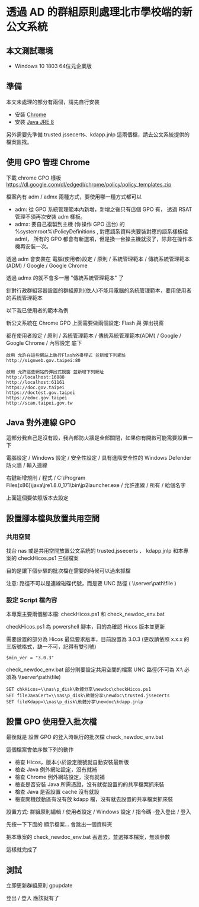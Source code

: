 # 透過 AD 的群組原則處理北市學校端的新公文系統

## 本文測試環境

* Windows 10 1803 64位元企業版

## 準備

本文未處理的部分有兩個，請先自行安裝

* 安裝 [Chrome](https://www.google.com.tw/chrome/)
* 安裝 [Java JRE 8](https://java.com)

另外需要先準備 trusted.jssecerts、kdapp.jnlp 這兩個檔，請去公文系統提供的檔案區找。

## 使用 GPO 管理 Chrome

下載 chrome GPO 樣板 https://dl.google.com/dl/edgedl/chrome/policy/policy_templates.zip

檔案內有 adm / admx 兩種方式，要使用哪一種方式都可以

* adm: 從 GPO 系統管理範本內新增，新增之後只有這個 GPO 有， 透過 RSAT 管理不須再次安裝 adm 樣板。
* admx: 要自己複製到主機 (你操作 GPO 這台) 的 %systemroot%\PolicyDefinitions , 對應語系資料夾要裝對應的語系樣板檔 adml， 所有的 GPO 都會有新選項，但是換一台操主機就沒了，除非在操作本機再安裝一次。

透過 adm 會安裝在 電腦(使用者)設定 / 原則 / 系統管理範本 / 傳統系統管理範本(ADM) / Google / Google Chrome

透過 admx 的就不會多一層 "傳統系統管理範本" 了

針對行政群組容器設置的群組原則(依人)不能用電腦的系統管理範本，要用使用者的系統管理範本

以下我已使用者的範本為例

新公文系統在 Chrome GPO 上面需要做兩個設定: Flash 與 彈出視窗

都在使用者設定 / 原則 / 系統管理範本 / 傳統系統管理範本(ADM) / Google / Google Chrome / 內容設定 底下

```
啟用 允許在這些網站上執行Flash外掛程式 並新增下列網址
http://signweb.gov.taipei:80
```
```
啟用 允許這些網站的彈出式視窗 並新增下列網址
http://localhost:16888
http://localhost:61161
https://doc.gov.taipei
https://doctest.gov.taipei
https://edoc.gov.taipei
http://scan.taipei.gov.tw 
```

## Java 對外連線 GPO

這部分我自己是沒有設，我內部防火牆是全部關閉，如果你有開啟可能需要設置一下

電腦設定 / Windows 設定 / 安全性設定 / 具有進階安全性的 Windows Defender 防火牆 / 輸入連線

右鍵新增規則 / 程式 / C:\Program Files(x86)\java\jre1.8.0_171\bin\jp2launcher.exe / 允許連線 / 所有 / 給個名字

上面這個要依照版本去設定

## 設置腳本檔與放置共用空間

### 共用空間

找台 nas 或是共用空間放置公文系統的 trusted.jssecerts 、 kdapp.jnlp 和本專案的 checkHicos.ps1 三個檔案

目的是讓下個步驟的批次檔在需要的時候可以過來抓檔

注意: 路徑不可以是連線磁碟代號，而是要 UNC 路徑 ( \\\server\path\file )

### 設定 Script  檔內容

本專案主要兩個腳本檔: checkHicos.ps1 和 check_newdoc_env.bat 

checkHicos.ps1 為 powershell 腳本，目的為確認 Hicos 版本並更新

需要設置的部分為 Hicos 最低要求版本，目前設置為 3.0.3 (更改請依照 x.x.x 的三版號格式，缺一不可，記得有雙引號)

```
$min_ver = "3.0.3"
```

check_newdoc_env.bat 部分則要設定共用空間的檔案 UNC 路徑(不可為 X:\ 必須為 \\\server\path\file)

```
SET chkHicos=\\nas\p_disk\軟體分享\newdoc\checkHicos.ps1
SET fileJavaCert=\\nas\p_disk\軟體分享\newdoc\trusted.jssecerts
SET fileKdapp=\\nas\p_disk\軟體分享\newdoc\kdapp.jnlp
```

## 設置 GPO 使用登入批次檔

最後就是 設置 GPO 的登入時執行的批次檔 check_newdoc_env.bat

這個檔案會依序做下列的動作

* 檢查 Hicos，版本小於設定版號就自動安裝最新版
* 檢查 Java 例外網站設定，沒有就補
* 檢查 Chrome 例外網站設定，沒有就補
* 檢查是否安裝 Java 所需憑證，沒有就從設置的的共享檔案抓來裝
* 檢查 Java 是否設置 cache 沒有就設
* 檢查開機啟動區有沒有放 kdapp 檔，沒有就去設置的共享檔案抓來裝

設置方式: 群組原則編輯 / 使用者設定 / Windows 設定 / 指令碼 -登入登出 / 登入

先按一下下面的 顯示檔案... 會跳出一個資料夾

把本專案的 check_newdoc_env.bat 丟進去，並選擇本檔案，無須參數

這樣就完成了

## 測試

立即更新群組原則 gpupdate

登出 / 登入 應該就有了
